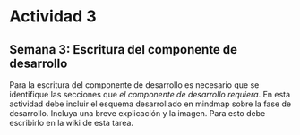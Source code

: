 # Actividad 3
## Semana 3: Escritura del componente de desarrollo
Para la escritura del componente de desarrollo es necesario que se identifique las secciones que *el componente de desarrollo requiera*.
En esta actividad debe incluir el esquema desarrollado en mindmap sobre la fase de desarrollo.
Incluya una breve explicación y la imagen.
Para esto debe escribirlo en la wiki de esta tarea.
